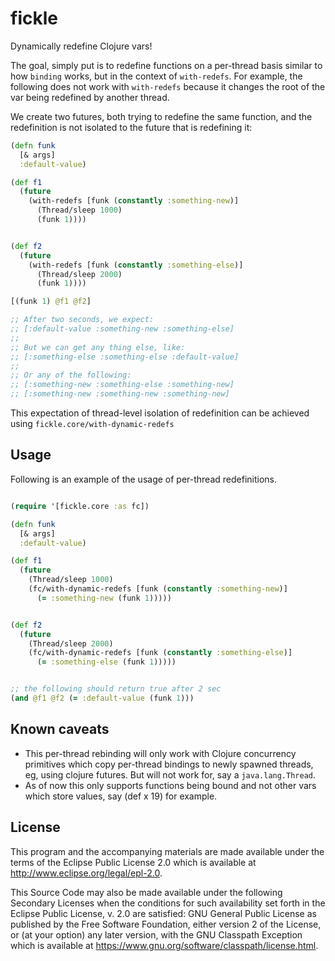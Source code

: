 # fickle

Dynamically redefine Clojure vars!

The goal, simply put is to redefine functions on a per-thread basis similar to how
`binding` works, but in the context of `with-redefs`. For example, the following does not
work with `with-redefs` because it changes the root of the var being redefined by another
thread.

We create two futures, both trying to redefine the same function, and the redefinition is
not isolated to the future that is redefining it:

```clj
(defn funk
  [& args]
  :default-value)

(def f1
  (future
    (with-redefs [funk (constantly :something-new)]
      (Thread/sleep 1000)
      (funk 1))))


(def f2
  (future
    (with-redefs [funk (constantly :something-else)]
      (Thread/sleep 2000)
      (funk 1))))

[(funk 1) @f1 @f2]

;; After two seconds, we expect:
;; [:default-value :something-new :something-else]
;;
;; But we can get any thing else, like:
;; [:something-else :something-else :default-value]
;;
;; Or any of the following:
;; [:something-new :something-else :something-new]
;; [:something-new :something-new :something-new]

```

This expectation of thread-level isolation of redefinition can be achieved using
`fickle.core/with-dynamic-redefs`


## Usage

Following is an example of the usage of per-thread redefinitions.

```clj

(require '[fickle.core :as fc])

(defn funk
  [& args]
  :default-value)

(def f1
  (future
    (Thread/sleep 1000)
    (fc/with-dynamic-redefs [funk (constantly :something-new)]
      (= :something-new (funk 1)))))


(def f2
  (future
    (Thread/sleep 2000)
    (fc/with-dynamic-redefs [funk (constantly :something-else)]
      (= :something-else (funk 1)))))


;; the following should return true after 2 sec
(and @f1 @f2 (= :default-value (funk 1)))

```


## Known caveats
- This per-thread rebinding will only work with Clojure concurrency
  primitives which copy per-thread bindings to newly spawned threads,
  eg, using clojure futures. But will not work for, say a
  `java.lang.Thread`.
- As of now this only supports functions being bound and not other
  vars which store values, say (def x 19) for example.


## License

This program and the accompanying materials are made available under the
terms of the Eclipse Public License 2.0 which is available at
http://www.eclipse.org/legal/epl-2.0.

This Source Code may also be made available under the following Secondary
Licenses when the conditions for such availability set forth in the Eclipse
Public License, v. 2.0 are satisfied: GNU General Public License as published by
the Free Software Foundation, either version 2 of the License, or (at your
option) any later version, with the GNU Classpath Exception which is available
at https://www.gnu.org/software/classpath/license.html.
